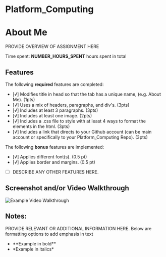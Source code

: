 # Platform_Computing
# About Me

PROVIDE OVERVIEW OF ASSIGNMENT HERE

Time spent: **NUMBER_HOURS_SPENT** hours spent in total

## Features

The following **required** features are completed:

- [√] Modifies title in head so that the tab has a unique name, (e.g. About Me). (1pts)
- [√] Uses a mix of headers, paragraphs, and div's. (3pts)
- [√] Includes at least 3 paragraphs. (3pts)
- [√] Includes at least one image. (2pts)
- [√] Includes a .css file to style with at least 4 ways to format the elements in the html. (3pts)
- [√] Includes a link that directs to your Github account (can be main account or specifically to your Platform_Computing Repo). (3pts)

The following **bonus** features are implemented:

- [√] Applies different font(s). (0.5 pt)
- [√] Applies border and margins. (0.5 pt)
- [ ] DESCRIBE ANY OTHER FEATURES HERE.

## Screenshot and/or Video Walkthrough

<img src="https://imgur.com/gallery/4rAXx5x" title='Example Video Walkthrough' width='' alt='Example Video Walkthrough' />


## Notes:
PROVIDE RELEVANT OR ADDITIONAL INFORMATION HERE. Below are formatting options to add emphasis in text
<ul>
  <li>**Example in bold**</li>
  <li>*Example in italics*</li>
</ul>
